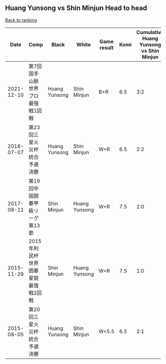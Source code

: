 ## Huang Yunsong vs Shin Minjun Head to head

[Back to ranking](../../index.md)




| **Date** | **Comp** | **Black** | **White** | **Game result** | **Komi** | **Cumulative Huang Yunsong vs Shin Minjun** | **Huang Yunsong streak** | **Shin Minjun streak** | 
| --- | --- | --- | --- | --- | --- | --- | --- | --- |
| 2021-12-10 | 第7回国手山脈世界プロ最強戦1回戦 | Huang Yunsong | Shin Minjun | B+R | 6.5 | 3:2 | 1 | 0 | 
| 2018-07-07 | 第23回三星火災杯統合予選決勝 | Huang Yunsong | Shin Minjun | W+R | 6.5 | 2:2 | 0 | 2 | 
| 2017-08-11 | 第19回中国囲碁甲級リーグ第13節 | Shin Minjun | Huang Yunsong | W+R | 7.5 | 2:0 | 2 | 0 | 
| 2015-11-29 | 2015年利民杯世界囲碁星鋭最強戦2回戦 | Shin Minjun | Huang Yunsong | W+R | 7.5 | 1:0 | 1 | 0 | 
| 2015-08-05 | 第20回三星火災杯統合予選決勝 | Huang Yunsong | Shin Minjun | W+5.5 | 6.5 | 2:1 | 0 | 1 |





